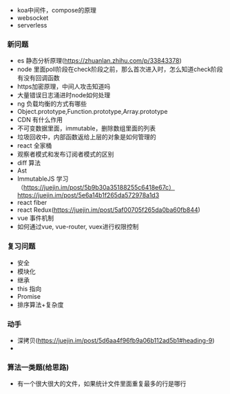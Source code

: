 + koa中间件，compose的原理
+ websocket
+ serverless

### 新问题
+ es 静态分析原理(https://zhuanlan.zhihu.com/p/33843378)
+ node 里面poll阶段在check阶段之前，那么首次进入时，怎么知道check阶段有没有回调函数
+ https加密原理，中间人攻击知道吗
+ 大量错误日志涌进时node如何处理
+ ng 负载均衡的方式有哪些
+ Object.prototype,Function.prototype,Array.prototype
+ CDN 有什么作用
+ 不可变数据里面，immutable，删除数组里面的列表
+ 垃圾回收中，内部函数返给上层的对象是如何管理的
+ react 全家桶
+ 观察者模式和发布订阅者模式的区别
+ diff 算法
+ Ast
+ ImmutableJS 学习（https://juejin.im/post/5b9b30a35188255c6418e67c）
https://juejin.im/post/5e6a14b1f265da572978a1d3
+ react fiber
+ react Redux(https://juejin.im/post/5af00705f265da0ba60fb844)
+ vue 事件机制
+ 如何通过vue, vue-router, vuex进行权限控制

### 复习问题
+ 安全
+ 模块化
+ 继承
+ this 指向
+ Promise
+ 排序算法+复杂度

### 动手
+ 深拷贝(https://juejin.im/post/5d6aa4f96fb9a06b112ad5b1#heading-9)
+ 

### 算法一类题(给思路)
+ 有一个很大很大的文件，如果统计文件里面重复最多的行是哪行

